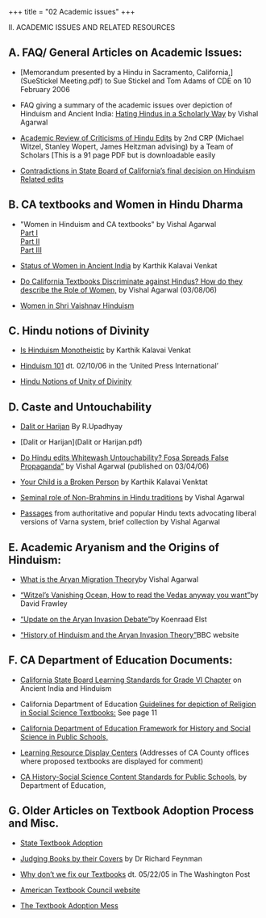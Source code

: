 +++
title = "02 Academic issues"
+++

II. ACADEMIC ISSUES AND RELATED RESOURCES

## A. FAQ/ General Articles on Academic Issues:

- [Memorandum presented by a Hindu in Sacramento, California,](SueStickel Meeting.pdf) to Sue Stickel and Tom Adams of CDE on 10 February 2006


- FAQ giving a summary of the academic issues over depiction of Hinduism and Ancient India: [Hating Hindus in a Scholarly Way](https://web.archive.org/web/20110728120644/http://www.india-forum.com/articles/86/1/) by Vishal Agarwal


- [Academic Review of Criticisms of Hindu Edits](https://web.archive.org/web/20110728120644/http://www.eshiusa.org/Documents/Critique-WitzelCRP.pdf) by 2nd CRP (Michael Witzel, Stanley Wopert, James Heitzman advising) by a Team of Scholars \[This is a 91 page PDF but is downloadable easily


- [Contradictions in State Board of California’s final decision on Hinduism Related edits](html/Contradictions-in-SBErecommendations.pdf)

## B. CA textbooks and Women in Hindu Dharma

- "Women in Hinduism and CA textbooks" by Vishal Agarwal  
  [Part I](https://web.archive.org/web/20110728120644/http://ivarta.com/columns/OL_060113.shtml)  
  [Part II](https://web.archive.org/web/20110728120644/http://ivarta.com/columns/OL_060121.shtml)  
  [Part III](https://web.archive.org/web/20110728120644/http://ivarta.com/columns/OL_060128.shtml)


- [Status of Women in Ancient India](https://web.archive.org/web/20110728120644/http://www.india-forum.com/articles/64/1/) by Karthik Kalavai Venkat


- [Do California Textbooks Discriminate against Hindus? How do they describe the Role of Women,](https://web.archive.org/web/20110728120644/http://www.india-forum.com/articles/98/1) by Vishal Agarwal (03/08/06)


- [Women in Shri Vaishnav Hinduism](https://web.archive.org/web/20110728120644/http://www.india-forum.com/articles/113/1/)

## C. Hindu notions of Divinity

- [Is Hinduism Monotheistic](https://web.archive.org/web/20110728120644/http://www.india-forum.com/articles/71/1/) by Karthik Kalavai Venkat


- [Hinduism 101](https://web.archive.org/web/20110728120644/http://www.religionandspiritualityforum.com/view.php?StoryID=20060210-013116-2848r) dt. 02/10/06 in the ‘United Press International’


- [Hindu Notions of Unity of Divinity](html/02_c03_monotheism.shtml)

## D. Caste and Untouchability

- [Dalit or Harijan](html/02_d_politicsofdalitism.shtml) By R.Upadhyay


- [Dalit or Harijan](Dalit or Harijan.pdf)


- [Do Hindu edits Whitewash Untouchability? Fosa Spreads False Propaganda”](https://web.archive.org/web/20110728120644/http://www.india-forum.com/articles/96/1) by Vishal Agarwal (published on 03/04/06)


- [Your Child is a Broken Person](https://web.archive.org/web/20110728120644/http://www.india-forum.com/articles/66/1/) by Karthik Kalavai Venktat


- [Seminal role of Non-Brahmins in Hindu traditions](https://web.archive.org/web/20110728120644/http://vishalagarwal.voiceofdharma.com/articles/scriptures/vajrasuchika/appendixb.shtml) by Vishal Agarwal


- [Passages](https://web.archive.org/web/20110728120644/http://vishalagarwal.voiceofdharma.com/articles/scriptures/vajrasuchika/appendixa.shtml) from authoritative and popular Hindu texts advocating liberal versions of Varna system, brief collection by Vishal Agarwal

## E. Academic Aryanism and the Origins of Hinduism:

- [What is the Aryan Migration Theory](https://web.archive.org/web/20110728120644/http://www.omilosmeleton.gr/english/agarwal.html)by Vishal Agarwal


- [“Witzel’s Vanishing Ocean, How to read the Vedas anyway you want”](https://web.archive.org/web/20110728120644/http://www.voiceofdharma.org/indology/ReplytoWitzel.html)by David Frawley


- [“Update on the Aryan Invasion Debate”](https://web.archive.org/web/20110728120644/http://www.voiceofdharma.org/books/ait/)by Koenraad Elst


- [“History of Hinduism and the Aryan Invasion Theory”](https://web.archive.org/web/20110728120644/http://www.bbc.co.uk/religion/religions/hinduism/history/history5.shtml)BBC website



## F. CA Department of Education Documents:

- [California State Board Learning Standards for Grade VI Chapter](html/02_f_calearningstandardsforgrade_vi.htm) on Ancient India and Hinduism


- California Department of Education [Guidelines for depiction of Religion in Social Science Textbooks:](https://web.archive.org/web/20110728120644/http://www.cde.ca.gov/ci/cr/cf/documents/socialcontent.pdf) See page 11


- [California Department of Education Framework for History and Social Science in Public Schools,](https://web.archive.org/web/20110728120644/http://www.cde.ca.gov/re/pn/fd/documents/hist-social-sci-frame.pdf)


- [Learning Resource Display Centers](https://web.archive.org/web/20110728120644/http://www.cde.ca.gov/ci/cr/cf/lrdc.asp) (Addresses of CA County offices where proposed textbooks are displayed for comment)


- [CA History-Social Science Content Standards for Public Schools](https://web.archive.org/web/20110728120644/http://www.cde.ca.gov/re/pn/fd/documents/histsocsci-stnd.pdf), by Department of Education,

## G. Older Articles on Textbook Adoption Process and Misc.

- [State Textbook Adoption](https://web.archive.org/web/20110728120644/http://www.ecs.org/clearinghouse/57/75/5775.shtml)


- [Judging Books by their Covers](https://web.archive.org/web/20110728120644/http://www.textbookleague.org/103feyn.shtml) by Dr Richard Feynman


- [Why don’t we fix our Textbooks](https://web.archive.org/web/20110728120644/http://www.washingtonpost.com/wp-dyn/articles/A56501-2005Mar22.html) dt. 05/22/05 in The Washington Post


- [American Textbook Council website](https://web.archive.org/web/20110728120644/http://www.historytextbooks.org/)


- [The Textbook Adoption Mess](https://web.archive.org/web/20110728120644/http://www.districtadministration.com/page.cfm?p=1022)